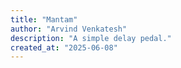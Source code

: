 ```yaml
---
title: "Mantam"
author: "Arvind Venkatesh"
description: "A simple delay pedal."
created_at: "2025-06-08"
---
```


